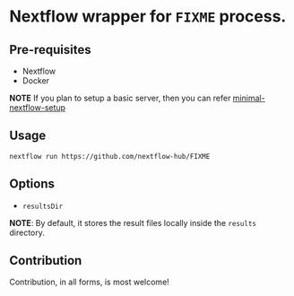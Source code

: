 # Nextflow wrapper for `FIXME` process.

## Pre-requisites

- Nextflow
- Docker 

**NOTE** If you plan to setup a basic server, then you can refer [minimal-nextflow-setup](https://github.com/nextflow-hub/minimal-nextflow-setup)

## Usage

```
nextflow run https://github.com/nextflow-hub/FIXME
```

## Options

- `resultsDir`

**NOTE**: By default, it stores the result files locally inside the `results` directory.


## Contribution

Contribution, in all forms, is most welcome!
